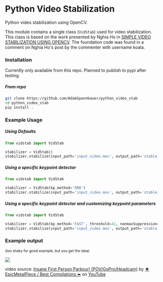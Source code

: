 # Python Video Stabilization
 Python video stabilization using OpenCV. 
 
 This module contains a single class (`VidStab`) used for video stabilization.  
 This class is based on the work presented by Nghia Ho in [SIMPLE VIDEO STABILIZATION USING OPENCV](http://nghiaho.com/?p=2093).
 The foundation code was found in a comment on Nghia Ho's post by the commenter with username koala.
 
### Installation

Currently only available from this repo.  Planned to publish to pypi after testing.

##### From repo
```bash
git clone https://github.com/AdamSpannbauer/python_video_stab
cd python_video_stab
pip install .
```

### Example Usage

##### Using Defaults

```python
from vidstab import VidStab

stabilizer = VidStab()
stabilizer.stabilize(input_path='input_video.mov', output_path='stable_video.avi')
```

##### Using a specific keypoint detector

```python
from vidstab import VidStab

stabilizer = VidStab(kp_method='ORB')
stabilizer.stabilize(input_path='input_video.mov', output_path='stable_video.avi')
```

##### Using a specific keypoint detector and customizing keypoint parameters

```python
from vidstab import VidStab

stabilizer = VidStab(kp_method='FAST', threshold=42, nonmaxSuppression=False)
stabilizer.stabilize(input_path='input_video.mov', output_path='stable_video.avi')
```
 
### Example output
<sub>(too shaky for good example, but you get the idea)</sub>

![](example_stab.gif)

video source: [Insane First Person Parkour! (POV/GoPro/Headcam)](https://www.youtube.com/watch?v=_XTPS9hoJRo&t=20s) by [★ EpicMetalPiece / Best Compilations ➥](https://www.youtube.com/channel/UC3jGLyiJS2_Nm1fMfAThdjQ) on [YouTube](https://www.youtube.com/)
